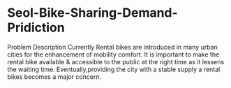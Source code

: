 # Seol-Bike-Sharing-Demand-Pridiction
Problem Description Currently  Rental bikes are introduced in many urban cities for the enhancement of mobility comfort. It is important to make the rental bike available &amp; accessible to  the public at the right time as it lessens the waiting time. Eventually,providing the city with a stable  supply a rental bikes becomes a major concern. 

